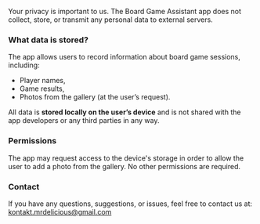Your privacy is important to us. The Board Game Assistant app does not collect, store, or transmit any personal data to external servers.

### What data is stored?
The app allows users to record information about board game sessions, including:
- Player names,
- Game results,
- Photos from the gallery (at the user’s request).

All data is **stored locally on the user’s device** and is not shared with the app developers or any third parties in any way.

### Permissions
The app may request access to the device's storage in order to allow the user to add a photo from the gallery. No other permissions are required.

### Contact
If you have any questions, suggestions, or issues, feel free to contact us at: kontakt.mrdelicious@gmail.com
